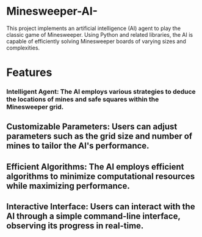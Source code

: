 # Minesweeper-AI-
This project implements an artificial intelligence (AI) agent to play the classic game of Minesweeper. Using Python and related libraries, the AI is capable of efficiently solving Minesweeper boards of varying sizes and complexities.

# Features 
### Intelligent Agent: The AI employs various strategies to deduce the locations of mines and safe squares within the Minesweeper grid.
## Customizable Parameters: Users can adjust parameters such as the grid size and number of mines to tailor the AI's performance.
## Efficient Algorithms: The AI employs efficient algorithms to minimize computational resources while maximizing performance.
## Interactive Interface: Users can interact with the AI through a simple command-line interface, observing its progress in real-time.
